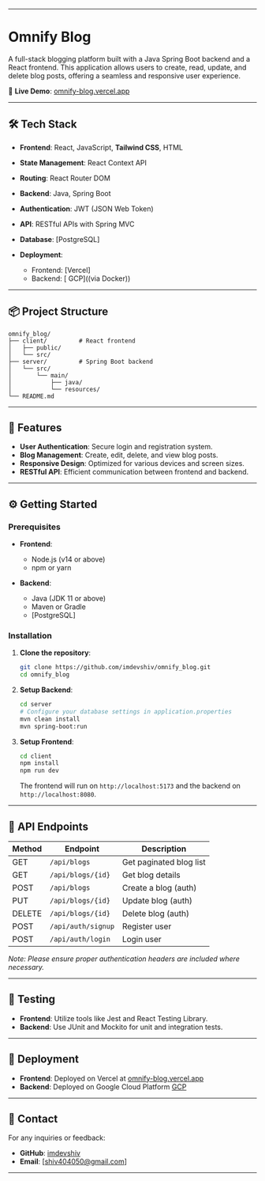 
---

# Omnify Blog

A full-stack blogging platform built with a Java Spring Boot backend and a React frontend. This application allows users to create, read, update, and delete blog posts, offering a seamless and responsive user experience.

🔗 **Live Demo**: [omnify-blog.vercel.app](https://omnify-blog.vercel.app)

---



## 🛠 Tech Stack

* **Frontend**: React, JavaScript, **Tailwind CSS**, HTML
* **State Management**: React Context API
* **Routing**: React Router DOM
* **Backend**: Java, Spring Boot
* **Authentication**: JWT (JSON Web Token)
* **API**: RESTful APIs with Spring MVC
* **Database**: [PostgreSQL]
* **Deployment**:

  * Frontend: [Vercel]
  * Backend: [ GCP]((via Docker))

---


## 📦 Project Structure

```
omnify_blog/
├── client/         # React frontend
│   ├── public/
│   └── src/
├── server/         # Spring Boot backend
│   └── src/
│       └── main/
│           ├── java/
│           └── resources/
└── README.md
```

---

## 🚀 Features

* **User Authentication**: Secure login and registration system.
* **Blog Management**: Create, edit, delete, and view blog posts.
* **Responsive Design**: Optimized for various devices and screen sizes.
* **RESTful API**: Efficient communication between frontend and backend.

---

## ⚙️ Getting Started

### Prerequisites

* **Frontend**:

  * Node.js (v14 or above)
  * npm or yarn

* **Backend**:

  * Java (JDK 11 or above)
  * Maven or Gradle
  * [PostgreSQL]

### Installation

1. **Clone the repository**:

   ```bash
   git clone https://github.com/imdevshiv/omnify_blog.git
   cd omnify_blog
   ```

2. **Setup Backend**:

   ```bash
   cd server
   # Configure your database settings in application.properties
   mvn clean install
   mvn spring-boot:run
   ```

3. **Setup Frontend**:

   ```bash
   cd client
   npm install
   npm run dev
   ```

   The frontend will run on `http://localhost:5173` and the backend on `http://localhost:8080`.

---

## 📄 API Endpoints

| Method | Endpoint           | Description             |
| ------ | ------------------ | ----------------------- |
| GET    | `/api/blogs`       | Get paginated blog list |
| GET    | `/api/blogs/{id}`  | Get blog details        |
| POST   | `/api/blogs`       | Create a blog (auth)    |
| PUT    | `/api/blogs/{id}`  | Update blog (auth)      |
| DELETE | `/api/blogs/{id}`  | Delete blog (auth)      |
| POST   | `/api/auth/signup` | Register user           |
| POST   | `/api/auth/login`  | Login user              |


*Note: Please ensure proper authentication headers are included where necessary.*

---

## 🧪 Testing

* **Frontend**: Utilize tools like Jest and React Testing Library.
* **Backend**: Use JUnit and Mockito for unit and integration tests.

---

## 📌 Deployment

* **Frontend**: Deployed on Vercel at [omnify-blog.vercel.app](https://omnify-blog.vercel.app)
* **Backend**: Deployed on Google Cloud Platform [GCP](https://cloud.google.com/?hl=en)

---

## 📧 Contact

For any inquiries or feedback:

* **GitHub**: [imdevshiv](https://github.com/imdevshiv)
* **Email**: [shiv404050@gmail.com]

---

